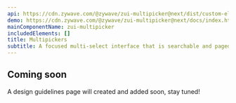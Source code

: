 ```yaml
---
api: https://cdn.zywave.com/@zywave/zui-multipicker@next/dist/custom-elements.json
demo: https://cdn.zywave.com/@zywave/zui-multipicker@next/docs/index.html
mainComponentName: zui-multipicker
includedElements: []
title: Multipickers
subtitle: A focused multi-select interface that is searchable and paged.
---
```


## Coming soon

A design guidelines page will created and added soon, stay tuned!
